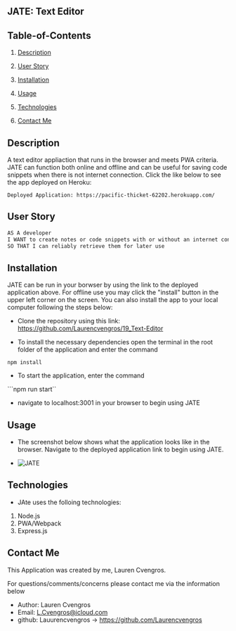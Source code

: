 ## JATE: Text Editor



## Table-of-Contents

1. [Description](#description)

2. [User Story](#user-story)

3. [Installation](#installation)

4. [Usage](#usage)

5. [Technologies](#technologies)

6. [Contact Me](#contact-me)


## Description

A text editor appliaction that runs in the browser and meets PWA criteria. JATE can function both online and offline and can be useful for saving code snippets when there is not internet connection. Click the like below to see the app deployed on Heroku: 

```
Deployed Application: https://pacific-thicket-62202.herokuapp.com/
```


## User Story 

```md
AS A developer
I WANT to create notes or code snippets with or without an internet connection
SO THAT I can reliably retrieve them for later use
```

## Installation

JATE can be run in your borwser by using the link to the deployed application above. For offline use you may click the "install" button in the upper left corner on the screen. You can also install the app to your local computer following the steps below:

* Clone the repository using this link: https://github.com/Laurencvengros/19_Text-Editor


 * To install the necessary dependencies open the terminal in the root folder of the application and enter the command 

 ```npm install```

* To start the application, enter the command 

```npm run start``

* navigate to localhost:3001 in your browser to begin using JATE


## Usage

* The screenshot below shows what the application looks like in the browser. Navigate to the deployed application link to begin using JATE.

* ![JATE](./assets/images/jate.jpg)



## Technologies

* JAte uses the folloing technologies:

1. Node.js
2. PWA/Webpack
3. Express.js

## Contact Me

This Application was created by me, Lauren Cvengros.

For questions/comments/concerns please contact me via the information below

* Author: Lauren Cvengros
* Email: L.Cvengros@icloud.com
* github: Lauurencvengros -> https://github.com/Laurencvengros